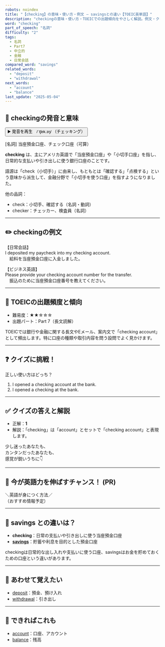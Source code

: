 ```yaml
---
robots: noindex
title: "【checking】の意味・使い方・例文 ― savingsとの違い【TOEIC英単語】"
description: "checkingの意味・使い方・TOEICでの出題傾向をやさしく解説。例文・クイズ付きでsavingsとの違いもわかりやすく学べます。"
word: "checking"
part_of_speech: "名詞"
difficulty: "2"
tags:
  - 名詞
  - Part7
  - 中立的
  - 金融
  - 日常会話
compared_word: "savings"
related_words:
  - "deposit"
  - "withdrawal"
next_words:
  - "account"
  - "balance"
last_update: "2025-05-04"
---
```


## 🔰 checkingの発音と意味

<button class="play-audio" onclick="playTTS('checking')">
  <span class="play-audio-main">
    ▶️ 発音を再生　/ˈtʃek.ɪŋ/
  </span>
  <span class="play-audio-sub">
    （チェッキング）
  </span>
</button>

[名詞] 当座預金口座、チェック口座（可算）

**checking** は、主にアメリカ英語で「当座預金口座」や「小切手口座」を指し、日常的な支払いや引き出しに使う銀行口座のことです。

語源は「check（小切手）」に由来し、もともとは「確認する」「点検する」という意味から派生して、金融分野で「小切手を使う口座」を指すようになりました。

他の品詞：  
- check：小切手、確認する（名詞・動詞）
- checker：チェッカー、検査員（名詞）

---

## ✏️ checkingの例文

【日常会話】  
I deposited my paycheck into my checking account.  
　給料を当座預金口座に入金しました。

【ビジネス英語】  
Please provide your checking account number for the transfer.  
　振込のために当座預金口座番号を教えてください。

---

## 🎯 TOEICの出題頻度と傾向

- 難易度：★★☆☆☆
- 出題パート：Part 7（長文読解）

TOEICでは銀行や金融に関する長文やEメール、案内文で「checking account」として頻出します。特に口座の種類や取引内容を問う設問でよく見かけます。

---

## ❓ クイズに挑戦！

正しい使い方はどっち？

1. I opened a checking account at the bank.  
2. I opened a checking at the bank.

---

## ✅ クイズの答えと解説

- 正解：**1**
- 解説：「checking」は「account」とセットで「checking account」と表現します。

少し迷ったあなたも、  
カンタンだったあなたも、  
感覚が鋭いうちに👇️

---

## 🚀 今が英語力を伸ばすチャンス！ (PR)

<div class="info-center">
＼英語が身につく方法／<br>  
（おすすめ情報予定）
</div>

---

## 🤔  savings との違いは？

- **checking**：日常の支払いや引き出しに使う当座預金口座
- **[savings](/word/savings)**：貯蓄や利息を目的とした預金口座

checkingは日常的な出し入れや支払いに使う口座、savingsはお金を貯めておくための口座という違いがあります。

---

## 🧩 あわせて覚えたい

- [deposit](/word/deposit)：預金、預け入れ
- [withdrawal](/word/withdrawal)：引き出し

---

## 📖 できればこれも

- [account](/word/account)：口座、アカウント
- [balance](/word/balance)：残高

<!-- cvid: aid06_bid00 -->

